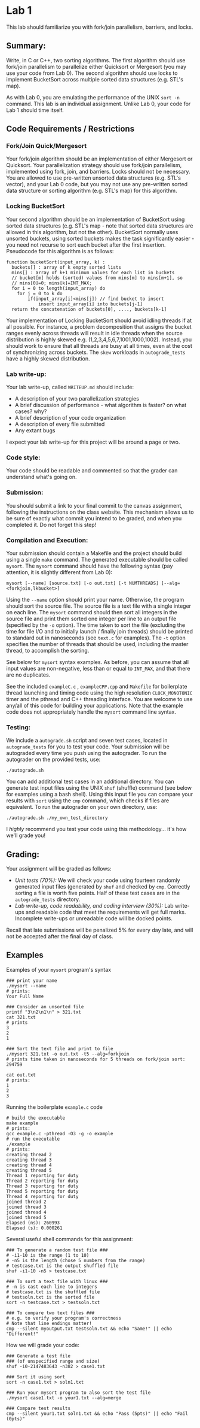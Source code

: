 # Lab 1

This lab should familiarize you with fork/join parallelism, barriers, and locks.  

## Summary:
Write, in C or C++, two sorting algorithms. The first algorithm should use fork/join parallelism to parallelize either Quicksort or Mergesort (you may use your code from Lab 0). The second algorithm should use locks to implement BucketSort across multiple sorted data structures (e.g. STL's map). 

As with Lab 0, you are emulating the performance of the UNIX `sort -n` command.  This lab is an individual assignment. Unlike Lab 0, your code for Lab 1 should time itself.  

## Code Requirements / Restrictions

### Fork/Join Quick/Mergesort
Your fork/join algorithm should be an implementation of either Mergesort or Quicksort.  Your parallelization strategy should use fork/join parallelism, implemented using fork, join, and barriers.  Locks should not be necessary. You are allowed to use pre-written unsorted data structures (e.g. STL's vector), and your Lab 0 code, but you may not use any pre-written sorted data structure or sorting algorithm (e.g. STL's map) for this algorithm.

### Locking BucketSort
Your second algorithm should be an implementation of BucketSort using sorted data structures (e.g. STL's map - note that sorted data structures are allowed in this algorithm, but not the other).  BucketSort normally uses unsorted buckets, using sorted buckets makes the task significantly easier - you need not recurse to sort each bucket after the first insertion.  Pseudocode for this algorithm is as follows:

```
function bucketSort(input_array, k) :
  buckets[] : array of k empty sorted lists
  mins[] : array of k+1 minimum values for each list in buckets
  // bucket[m] holds (sorted) values from mins[m] to mins[m+1], so
  // mins[0]=0; mins[k]=INT_MAX;
  for i = 0 to length(input_array) do
    for j = 0 to k do
		if(input_array[i]<mins[j]) // find bucket to insert 
			insert input_array[i] into buckets[j-1]
  return the concatenation of buckets[0], ...., buckets[k-1]
```

Your implementation of Locking BucketSort should avoid idling threads if at all possible. For instance, a problem decomposition that assigns the bucket ranges evenly across threads will result in idle threads when the source distribution is highly skewed e.g. (1,2,3,4,5,6,7,1001,1000,1002).  Instead, you should work to ensure that all threads are busy at all times, even at the cost of synchronizing across buckets.  The `skew` workloads in `autograde_tests` have a highly skewed distribution.

### Lab write-up:
Your lab write-up, called `WRITEUP.md` should include:
* A description of your two parallelization strategies
* A brief discussion of performance - what algorithm is faster? on what cases? why? 
* A brief description of your code organization
* A description of every file submitted
* Any extant bugs

I expect your lab write-up for this project will be around a page or two.

### Code style:
Your code should be readable and commented so that the grader can understand what's going on.

### Submission:
You should submit a link to your final commit to the canvas assignment, following the instructions on the class website.  This mechanism allows us to be sure of exactly what commit you intend to be graded, and when you completed it.  Do not forget this step!

### Compilation and Execution:
Your submission should contain a Makefile and the project should build using a single `make` command.  The generated executable should be called `mysort`.  The `mysort` command should have the following syntax (pay attention, it is slightly
different from Lab 0):

`mysort [--name] [source.txt] [-o out.txt] [-t NUMTHREADS] [--alg=<forkjoin,lkbucket>] `

Using the `--name` option should print your name.  Otherwise, the program should sort the source file.  The source file is a text file with a single integer on each line.  The `mysort` command should then sort all integers in the source file and print them sorted one integer per line to an output file (specified by the `-o` option). The time taken to sort the file (excluding the time for file I/O and to initially launch / finally join threads) should be printed to standard out in nanoseconds (see `text.c` for examples).  The `-t` option specifies the number of threads that should be used, including the master thread, to accomplish the sorting. 

See below for `mysort` syntax examples.  As before, you can assume that all input values are non-negative, less than or equal to `INT_MAX`, and that there are no duplicates.

See the included `exampleC.c` , `exampleCPP.cpp` and `Makefile` for boilerplate thread launching and timing code using the high resolution `CLOCK_MONOTONIC` timer and the pthread and C++ threading interface.  You are welcome to use any/all of this code for building your applications. Note that the example code does not appropriately handle the `mysort` command line syntax. 

### Testing:
We include a `autograde.sh` script and seven test cases, located in `autograde_tests` for you to test your code.  Your submission will be autograded every time you push using the autograder.  To run the autograder on the provided tests, use:

`./autograde.sh`

You can add additional test cases in an additional directory.  You can generate test input files using the UNIX `shuf` (shuffle) command (see below for examples using a bash shell).  Using this input file you can compare your results with `sort` using the `cmp` command, which checks if files are equivalent. To run the autograder on your own directory, use:

`./autograde.sh ./my_own_test_directory`

I _highly_ recommend you test your code using this methodology... it's how we'll grade you!



## Grading:
Your assignment will be graded as follows:
* *Unit tests (70%):*
We will check your code using fourteen randomly generated input files (generated by `shuf` and checked by `cmp`.  Correctly sorting a file is worth five points.  Half of these test cases are in the `autograde_tests` directory.
* *Lab write-up, code readability, and coding interview (30%):* 
Lab write-ups and readable code that meet the requirements will get full marks. Incomplete write-ups or unreadable code will be docked points.

Recall that late submissions will be penalized 5% for every day late, and will not be accepted after the final day of class.

## Examples

Examples of your `mysort` program's syntax
```
### print your name
./mysort --name
# prints:
Your Full Name

### Consider an unsorted file
printf "3\n2\n1\n" > 321.txt
cat 321.txt
# prints
3
2
1

### Sort the text file and print to file
./mysort 321.txt -o out.txt -t5 --alg=forkjoin
# prints time taken in nanoseconds for 5 threads on fork/join sort:
294759

cat out.txt
# prints:
1
2
3
```

Running the boilerplate `example.c` code
```
# build the executable
make example
# prints:
gcc example.c -pthread -O3 -g -o example
# run the executable
./example
# prints:
creating thread 2
creating thread 3
creating thread 4
creating thread 5
Thread 1 reporting for duty
Thread 2 reporting for duty
Thread 3 reporting for duty
Thread 5 reporting for duty
Thread 4 reporting for duty
joined thread 2
joined thread 3
joined thread 4
joined thread 5
Elapsed (ns): 260993
Elapsed (s): 0.000261
```

Several useful shell commands for this assignment:
```
### To generate a random test file ###
# -i1-10 is the range (1 to 10)
# -n5 is the length (chose 5 numbers from the range)
# testcase.txt is the output shuffled file
shuf -i1-10 -n5 > testcase.txt

### To sort a text file with linux ###
# -n is cast each line to integers
# testcase.txt is the shuffled file
# testsoln.txt is the sorted file
sort -n testcase.txt > testsoln.txt

### To compare two text files ###
# e.g. to verify your program's correctness
# Note that line endings matter!
cmp --silent myoutput.txt testsoln.txt && echo "Same!" || echo "Different!"
```


How we will grade your code:
```
### Generate a test file
### (of unspecified range and size)
shuf -i0-2147483643 -n382 > case1.txt

### Sort it using sort
sort -n case1.txt > soln1.txt

### Run your mysort program to also sort the test file
./mysort case1.txt -o your1.txt --alg=merge

### Compare test results
cmp --silent your1.txt soln1.txt && echo "Pass (5pts)" || echo "Fail (0pts)"
```
